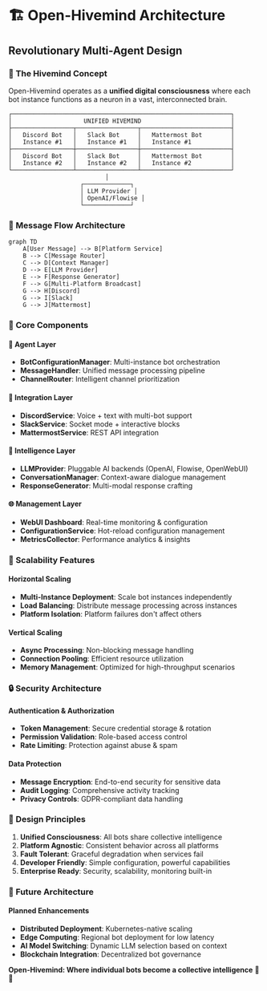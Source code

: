 # 🏗️ Open-Hivemind Architecture

## Revolutionary Multi-Agent Design

### 🧠 The Hivemind Concept
Open-Hivemind operates as a **unified digital consciousness** where each bot instance functions as a neuron in a vast, interconnected brain.

```
┌─────────────────────────────────────────────────────────────┐
│                    UNIFIED HIVEMIND                         │
├─────────────────┬─────────────────┬─────────────────────────┤
│   Discord Bot   │   Slack Bot     │   Mattermost Bot        │
│   Instance #1   │   Instance #1   │   Instance #1           │
├─────────────────┼─────────────────┼─────────────────────────┤
│   Discord Bot   │   Slack Bot     │   Mattermost Bot        │
│   Instance #2   │   Instance #2   │   Instance #2           │
└─────────────────┴─────────────────┴─────────────────────────┘
                           │
                    ┌─────────────┐
                    │ LLM Provider │
                    │ OpenAI/Flowise │
                    └─────────────┘
```

### 🔄 Message Flow Architecture

```mermaid
graph TD
    A[User Message] --> B[Platform Service]
    B --> C[Message Router]
    C --> D[Context Manager]
    D --> E[LLM Provider]
    E --> F[Response Generator]
    F --> G[Multi-Platform Broadcast]
    G --> H[Discord] 
    G --> I[Slack]
    G --> J[Mattermost]
```

### 🎯 Core Components

#### 🤖 Agent Layer
- **BotConfigurationManager**: Multi-instance bot orchestration
- **MessageHandler**: Unified message processing pipeline
- **ChannelRouter**: Intelligent channel prioritization

#### 🔌 Integration Layer
- **DiscordService**: Voice + text with multi-bot support
- **SlackService**: Socket mode + interactive blocks
- **MattermostService**: REST API integration

#### 🧠 Intelligence Layer
- **LLMProvider**: Pluggable AI backends (OpenAI, Flowise, OpenWebUI)
- **ConversationManager**: Context-aware dialogue management
- **ResponseGenerator**: Multi-modal response crafting

#### 🌐 Management Layer
- **WebUI Dashboard**: Real-time monitoring & configuration
- **ConfigurationService**: Hot-reload configuration management
- **MetricsCollector**: Performance analytics & insights

### 🚀 Scalability Features

#### Horizontal Scaling
- **Multi-Instance Deployment**: Scale bot instances independently
- **Load Balancing**: Distribute message processing across instances
- **Platform Isolation**: Platform failures don't affect others

#### Vertical Scaling
- **Async Processing**: Non-blocking message handling
- **Connection Pooling**: Efficient resource utilization
- **Memory Management**: Optimized for high-throughput scenarios

### 🔒 Security Architecture

#### Authentication & Authorization
- **Token Management**: Secure credential storage & rotation
- **Permission Validation**: Role-based access control
- **Rate Limiting**: Protection against abuse & spam

#### Data Protection
- **Message Encryption**: End-to-end security for sensitive data
- **Audit Logging**: Comprehensive activity tracking
- **Privacy Controls**: GDPR-compliant data handling

### 🎯 Design Principles

1. **Unified Consciousness**: All bots share collective intelligence
2. **Platform Agnostic**: Consistent behavior across all platforms
3. **Fault Tolerant**: Graceful degradation when services fail
4. **Developer Friendly**: Simple configuration, powerful capabilities
5. **Enterprise Ready**: Security, scalability, monitoring built-in

### 🔮 Future Architecture

#### Planned Enhancements
- **Distributed Deployment**: Kubernetes-native scaling
- **Edge Computing**: Regional bot deployment for low latency
- **AI Model Switching**: Dynamic LLM selection based on context
- **Blockchain Integration**: Decentralized bot governance

**Open-Hivemind: Where individual bots become a collective intelligence** 🧠✨